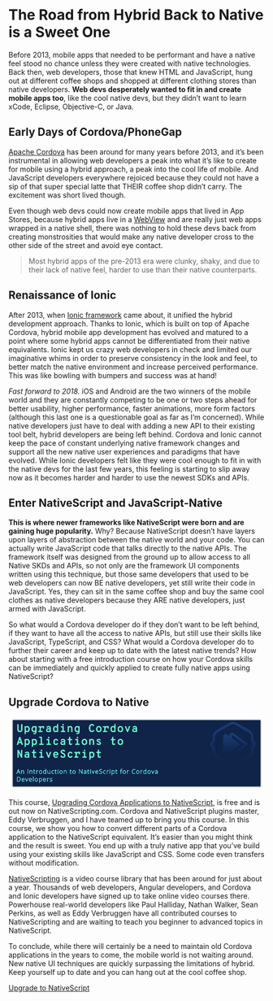 # The Road from Hybrid Back to Native is a Sweet One

Before 2013, mobile apps that needed to be performant and have a native feel stood no chance unless they were created with native technologies. Back then, web developers, those that knew HTML and JavaScript, hung out at different coffee shops and shopped at different clothing stores than native developers. **Web devs desperately wanted to fit in and create mobile apps too**, like the cool native devs, but they didn’t want to learn xCode, Eclipse, Objective-C, or Java.

## Early Days of Cordova/PhoneGap

[Apache Cordova](https://cordova.apache.org/) has been around for many years before 2013, and it’s been instrumental in allowing web developers a peak into what it’s like to create for mobile using a hybrid approach, a peak into the cool life of mobile. And JavaScript developers everywhere rejoiced because they could not have a sip of that super special latte that THEIR coffee shop didn’t carry. The excitement was short lived though.

Even though web devs could now create mobile apps that lived in App Stores, because hybrid apps live in a [WebView](https://developer.telerik.com/featured/what-is-a-webview/) and are really just web apps wrapped in a native shell, there was nothing to hold these devs back from creating monstrosities that would make any native developer cross to the other side of the street and avoid eye contact.

> Most hybrid apps of the pre-2013 era were clunky, shaky, and due to their lack of native feel, harder to use than their native counterparts. 

## Renaissance of Ionic

After 2013, when [Ionic framework](https://ionicframework.com/) came about, it unified the hybrid development approach. Thanks to Ionic, which is built on top of Apache Cordova, hybrid mobile app development has evolved and matured to a point where some hybrid apps cannot be differentiated from their native equivalents. Ionic kept us crazy web developers in check and limited our imaginative whims in order to preserve consistency in the look and feel, to better match the native environment and increase perceived performance. This was like bowling with bumpers and success was at hand!

*Fast forward to 2018.* iOS and Android are the two winners of the mobile world and they are constantly competing to be one or two steps ahead for better usability, higher performance, faster animations, more form factors (although this last one is a questionable goal as far as I’m concerned). While native developers just have to deal with adding a new API to their existing tool belt, hybrid developers are being left behind. Cordova and Ionic cannot keep the pace of constant underlying native framework changes and support all the new native user experiences and paradigms that have evolved. While Ionic developers felt like they were cool enough to fit in with the native devs for the last few years, this feeling is starting to slip away now as it becomes harder and harder to use the newest SDKs and APIs. 

## Enter NativeScript and JavaScript-Native

**This is where newer frameworks like NativeScript were born and are gaining huge popularity.** Why? Because NativeScript doesn’t have layers upon layers of abstraction between the native world and your code. You can actually write JavaScript code that talks directly to the native APIs. The framework itself was designed from the ground up to allow access to all Native SKDs and APIs, so not only are the framework UI components written using this technique, but those same developers that used to be web developers can now BE native developers, yet still write their code in JavaScript. Yes, they can sit in the same coffee shop and buy the same cool clothes as native developers because they ARE native developers, just armed with JavaScript. 

So what would a Cordova developer do if they don’t want to be left behind, if they want to have all the access to native APIs, but still use their skills like JavaScript, TypeScript, and CSS? What would a Cordova developer do to further their career and keep up to date with the latest native trends? How about starting with a free introduction course on how your Cordova skills can be immediately and quickly applied to create fully native apps using NativeScript?

## Upgrade Cordova to Native

![upgrade cordova to nativescript](banner.png)

This course, [Upgrading Cordova Applications to NativeScript](https://nativescripting.com/course/upgrading-cordova-applications-to-nativescript/), is free and is out now on NativeScripting.com. Cordova and NativeScript plugins master, Eddy Verbruggen, and I have teamed up to bring you this course. In this course, we show you how to convert different parts of a Cordova application to the NativeScript equivalent. It’s easier than you might think and the result is sweet. You end up with a truly native app that you’ve build using your existing skills like JavaScript and CSS. Some code even transfers without modification.

[NativeScripting](https://nativescripting.com) is a video course library that has been around for just about a year. Thousands of web developers, Angular developers, and Cordova and Ionic developers have signed up to take online video courses there. Powerhouse real-world developers like Paul Halliday, Nathan Walker, Sean Perkins, as well as Eddy Verbruggen have all contributed courses to NativeScripting and are waiting to teach you beginner to advanced topics in NativeScript. 

To conclude, while there will certainly be a need to maintain old Cordova applications in the years to come, the mobile world is not waiting around. New native UI techniques are quickly surpassing the limitations of hybrid. Keep yourself up to date and you can hang out at the cool coffee shop.

[Upgrade to NativeScript](https://nativescripting.com/course/upgrading-cordova-applications-to-nativescript/)
